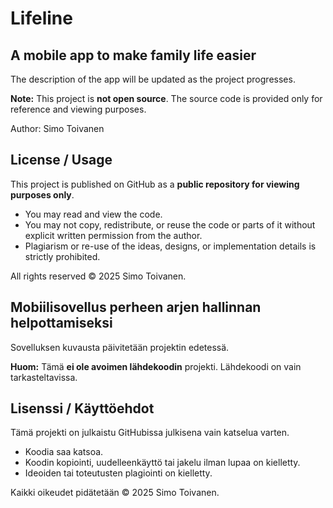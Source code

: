 # Lifeline

## A mobile app to make family life easier
The description of the app will be updated as the project progresses.  

**Note:** This project is **not open source**. The source code is provided only for reference and viewing purposes.

Author: Simo Toivanen  


## License / Usage

This project is published on GitHub as a **public repository for viewing purposes only**.  

- You may read and view the code.  
- You may not copy, redistribute, or reuse the code or parts of it without explicit written permission from the author.  
- Plagiarism or re-use of the ideas, designs, or implementation details is strictly prohibited.  

All rights reserved © 2025 Simo Toivanen.  


## Mobiilisovellus perheen arjen hallinnan helpottamiseksi
Sovelluksen kuvausta päivitetään projektin edetessä.  

**Huom:** Tämä **ei ole avoimen lähdekoodin** projekti. Lähdekoodi on vain tarkasteltavissa.  


## Lisenssi / Käyttöehdot

Tämä projekti on julkaistu GitHubissa julkisena vain katselua varten.  

- Koodia saa katsoa.  
- Koodin kopiointi, uudelleenkäyttö tai jakelu ilman lupaa on kielletty.  
- Ideoiden tai toteutusten plagiointi on kielletty.  

Kaikki oikeudet pidätetään © 2025 Simo Toivanen.  
